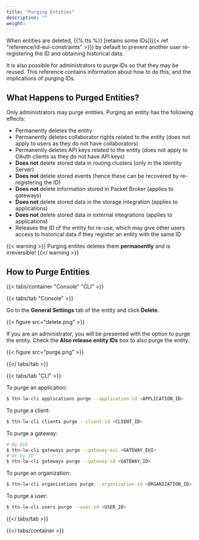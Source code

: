 ```yaml
---
title: "Purging Entities"
description: ""
weight:
---
```


When entities are deleted, {{% tts %}} [retains some IDs]({{< ref "reference/id-eui-constraints" >}}) by default to prevent another user re-registering the ID and obtaining historical data.

It is also possible for administrators to purge IDs so that they may be reused. This reference contains information about how to do this, and the implications of purging IDs.

<!--more-->

## What Happens to Purged Entities?

Only administrators may purge entities. Purging an entity has the following effects:

- Permanently deletes the entity
- Permanently deletes collaborator rights related to the entity (does not apply to users as they do not have collaborators)
- Permanently deletes API keys related to the entity (does not apply to OAuth clients as they do not have API keys)
- **Does not** delete stored data in routing clusters (only in the Identity Server)
- **Does not** delete stored events (hence these can be recovered by re-registering the ID)
- **Does not** delete information stored in Packet Broker (applies to gateways)
- **Does not** delete stored data in the storage integration (applies to applications)
- **Does not** delete stored data in external integrations (applies to applications)
- Releases the ID of the entity for re-use, which may give other users access to historical data if they register an entity with the same ID

{{< warning >}}
Purging entites deletes them **permanently** and is irreversible!
{{</ warning >}}

## How to Purge Entities

{{< tabs/container "Console" "CLI" >}}

{{< tabs/tab "Console" >}}

Go to the **General Settings** tab of the entity and click **Delete**.

{{< figure src="delete.png" >}}

If you are an administrator, you will be presented with the option to purge the entity. Check the **Also release entity IDs** box to also purge the entity.

{{< figure src="purge.png" >}}

{{</ tabs/tab >}}

{{< tabs/tab "CLI" >}}

To purge an application:

```bash
$ ttn-lw-cli applications purge --application-id <APPLICATION_ID>
```

To purge a client:

```bash
$ ttn-lw-cli clients purge --client-id <CLIENT_ID>
```

To purge a gateway:

```bash
# By EUI
$ ttn-lw-cli gateways purge --gateway-eui <GATEWAY_EUI>
# Or by ID
$ ttn-lw-cli gateways purge --gateway-id <GATEWAY_ID>
```

To purge an organization:

```bash
$ ttn-lw-cli organizations purge --organization-id <ORGANIZATION_ID>
```

To purge a user:

```bash
$ ttn-lw-cli users purge --user-id <USER_ID>
```

{{</ tabs/tab >}}

{{</ tabs/container >}}
